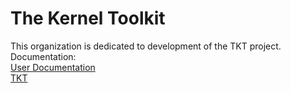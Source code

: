 # The Kernel Toolkit

This organization is dedicated to development of the TKT project.  
Documentation:  
[User Documentation](https://the-kernel-toolkit.github.io/)  
[TKT](https://the-kernel-toolkit.github.io/TKT/)  
